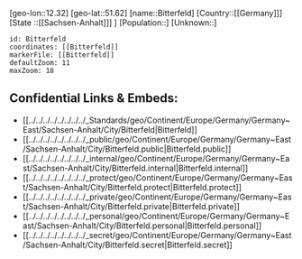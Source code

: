 ﻿---
location: [51.62,12.32]
mapzoom: [7,12] 
mapmarker: city 
type: City
tags:
- geo/City


SpocWebEntityId: 29210
isDeleted: false
confidential: public

---
[geo-lon::12.32]
[geo-lat::51.62]
[name::Bitterfeld]
[Country::[[Germany]]]
[State ::[[Sachsen-Anhalt]]] ]
[Population::]
[Unknown::]


```leaflet
id: Bitterfeld
coordinates: [[Bitterfeld]]
markerFile: [[Bitterfeld]]
defaultZoom: 11 
maxZoom: 18
```


## Confidential Links & Embeds: 
- [[../../../../../../../../_Standards/geo/Continent/Europe/Germany/Germany~East/Sachsen-Anhalt/City/Bitterfeld|Bitterfeld]] 
- [[../../../../../../../../_public/geo/Continent/Europe/Germany/Germany~East/Sachsen-Anhalt/City/Bitterfeld.public|Bitterfeld.public]] 
- [[../../../../../../../../_internal/geo/Continent/Europe/Germany/Germany~East/Sachsen-Anhalt/City/Bitterfeld.internal|Bitterfeld.internal]] 
- [[../../../../../../../../_protect/geo/Continent/Europe/Germany/Germany~East/Sachsen-Anhalt/City/Bitterfeld.protect|Bitterfeld.protect]] 
- [[../../../../../../../../_private/geo/Continent/Europe/Germany/Germany~East/Sachsen-Anhalt/City/Bitterfeld.private|Bitterfeld.private]] 
- [[../../../../../../../../_personal/geo/Continent/Europe/Germany/Germany~East/Sachsen-Anhalt/City/Bitterfeld.personal|Bitterfeld.personal]] 
- [[../../../../../../../../_secret/geo/Continent/Europe/Germany/Germany~East/Sachsen-Anhalt/City/Bitterfeld.secret|Bitterfeld.secret]] 
